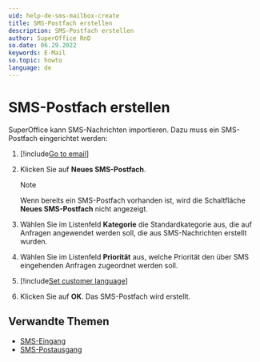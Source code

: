 ```yaml
---
uid: help-de-sms-mailbox-create
title: SMS-Postfach erstellen
description: SMS-Postfach erstellen
author: SuperOffice RnD
so.date: 06.29.2022
keywords: E-Mail
so.topic: howto
language: de
---
```


# SMS-Postfach erstellen

SuperOffice kann SMS-Nachrichten importieren. Dazu muss ein SMS-Postfach eingerichtet werden:

1. [!include[Go to email](includes/goto-email.md)]

1. Klicken Sie auf **Neues SMS-Postfach**.

    > [!NOTE]
    > Wenn bereits ein SMS-Postfach vorhanden ist, wird die Schaltfläche **Neues SMS-Postfach** nicht angezeigt.

1. Wählen Sie im Listenfeld **Kategorie** die Standardkategorie aus, die auf Anfragen angewendet werden soll, die aus SMS-Nachrichten erstellt wurden.

1. Wählen Sie im Listenfeld **Priorität** aus, welche Priorität den über SMS eingehenden Anfragen zugeordnet werden soll.

1. [!include[Set customer language](includes/step-set-language.md)]

1. Klicken Sie auf **OK**. Das SMS-Postfach wird erstellt.

## Verwandte Themen

* [SMS-Eingang][2]
* [SMS-Postausgang][3]

<!-- Referenced links -->
[2]: screen/sms-inbox.md
[3]: screen/sms-outbox.md

